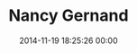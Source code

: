 ---
title: "Nancy Gernand"
date: 2014-11-19 18:25:26 00:00
permalink: /nangernand
twitter: ""
likes: [1666,481,1421,1271,25,2359,1543,1375,1268,1860,58,1465,311]
id: 2348
gravatar: "http://www.gravatar.com/avatar/09c80bdb90e9f573c9105b8d5fd27c94"
---